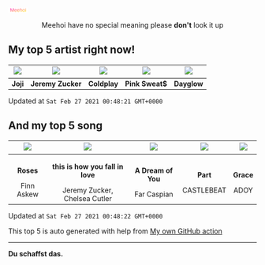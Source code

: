 [![Meehoi Logo](https://github.com/beam41/beam41/raw/master/mh.svg)](http://my.meehoi.me/)
<p align="center">Meehoi have no special meaning please <b>don't</b> look it up</p>

## My top 5 artist right now!
<!-- table start -->
|<img src="https://i.scdn.co/image/50c504c91a2ccd2b5f39837e6261463267b858a2">|<img src="https://i.scdn.co/image/2f11b50c3288556df7e9d991402b80ba079c85f1">|<img src="https://i.scdn.co/image/73a21de115738931d6c7760408ed367812b55ccd">|<img src="https://i.scdn.co/image/b9006fdddd1537877c3d104c525edbb5a608f58d">|<img src="https://i.scdn.co/image/c1839863c4da9e32d9b07162bffdf5bde434a8b1">|
| :---: | :---: | :---: | :---: | :---: |
|<b>Joji</b>|<b>Jeremy Zucker</b>|<b>Coldplay</b>|<b>Pink Sweat$</b>|<b>Dayglow</b>|

Updated at `Sat Feb 27 2021 00:48:21 GMT+0000`
<!-- table end -->

## And my top 5 song
<!-- table song start -->
|<img src="https://i.scdn.co/image/ab67616d00001e02ef254a02bfad4810a567dd1c">|<img src="https://i.scdn.co/image/ab67616d00001e02bdcc1b27dac22bfb3a57c2de">|<img src="https://i.scdn.co/image/ab67616d00001e0265f5361e73ed955d6b5e4be5">|<img src="https://i.scdn.co/image/ab67616d00001e0287edab62a48772ccc1892810">|<img src="https://i.scdn.co/image/ab67616d00001e02f9f9a2c27a21c3df41c30c8a">|
| :---: | :---: | :---: | :---: | :---: |
|<p><b>Roses</b></p> Finn Askew|<p><b>this is how you fall in love</b></p> Jeremy Zucker, Chelsea Cutler|<p><b>A Dream of You</b></p> Far Caspian|<p><b>Part</b></p> CASTLEBEAT|<p><b>Grace</b></p> ADOY|

Updated at `Sat Feb 27 2021 00:48:22 GMT+0000`
<!-- table song end -->

This top 5 is auto generated with help from [My own GitHub action](https://github.com/beam41/spotify-listening)

---

**Du schaffst das.**